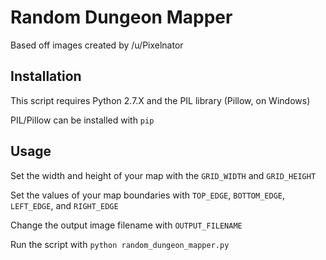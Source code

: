 # Random Dungeon Mapper

Based off images created by /u/Pixelnator

## Installation
This script requires Python 2.7.X and the PIL library (Pillow, on Windows)

PIL/Pillow can be installed with `pip`

## Usage
Set the width and height of your map with the `GRID_WIDTH` and `GRID_HEIGHT`

Set the values of your map boundaries with `TOP_EDGE`, `BOTTOM_EDGE`, `LEFT_EDGE`, and `RIGHT_EDGE`

Change the output image filename with `OUTPUT_FILENAME`

Run the script with `python random_dungeon_mapper.py`